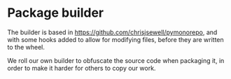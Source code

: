 # Package builder

The builder is based in <https://github.com/chrisjsewell/pymonorepo>,
and with some hooks added to allow for modifying files, before they are written to the wheel.

We roll our own builder to obfuscate the source code when packaging it,
in order to make it harder for others to copy our work.

